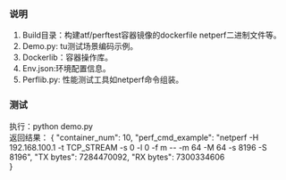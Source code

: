### 说明
1.  Build目录：构建atf/perftest容器镜像的dockerfile netperf二进制文件等。 
2.  Demo.py: tu测试场景编码示例。 
3.  Dockerlib：容器操作库。
4.  Env.json:环境配置信息。
5.  Perflib.py: 性能测试工具如netperf命令组装。

### 测试
执行：python demo.py   
返回结果： 
    {
        "container_num": 10, 
        "perf_cmd_example": "netperf -H 192.168.100.1 -t TCP_STREAM -s 0 -l 0 -f m --  -m 64 -M 64 -s 8196 -S 8196", 
        "TX bytes": 7284470092, 
        "RX bytes": 7300334606  
    }
